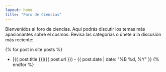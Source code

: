 ```yaml
---
layout: home
title: "Foro de Ciencias"
---
```

Bienvenidos al foro de ciencias. Aquí podrás discutir los temas más apasionantes sobre el cosmos. Revisa las categorías o únete a la discusión más reciente:

{% for post in site.posts %}
- [{{ post.title }}]({{ post.url }}) - {{ post.date | date: "%B %d, %Y" }}
{% endfor %}
